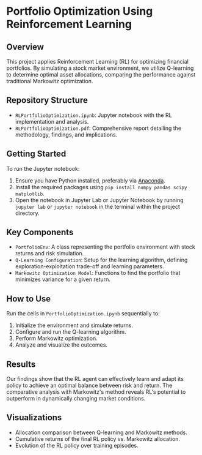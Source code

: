 # Portfolio Optimization Using Reinforcement Learning

## Overview
This project applies Reinforcement Learning (RL) for optimizing financial portfolios. By simulating a stock market environment, we utilize Q-learning to determine optimal asset allocations, comparing the performance against traditional Markowitz optimization.

## Repository Structure
- `RLPortfolioOptimization.ipynb`: Jupyter notebook with the RL implementation and analysis.
- `RLPortfolioOptimization.pdf`: Comprehensive report detailing the methodology, findings, and implications.

## Getting Started
To run the Jupyter notebook:
1. Ensure you have Python installed, preferably via [Anaconda](https://www.anaconda.com/products/individual).
2. Install the required packages using `pip install numpy pandas scipy matplotlib`.
3. Open the notebook in Jupyter Lab or Jupyter Notebook by running `jupyter lab` or `jupyter notebook` in the terminal within the project directory.

## Key Components
- `PortfolioEnv`: A class representing the portfolio environment with stock returns and risk simulation.
- `Q-Learning Configuration`: Setup for the learning algorithm, defining exploration-exploitation trade-off and learning parameters.
- `Markowitz Optimization Model`: Functions to find the portfolio that minimizes variance for a given return.

## How to Use
Run the cells in `PortfolioOptimization.ipynb` sequentially to:
1. Initialize the environment and simulate returns.
2. Configure and run the Q-learning algorithm.
3. Perform Markowitz optimization.
4. Analyze and visualize the outcomes.

## Results
Our findings show that the RL agent can effectively learn and adapt its policy to achieve an optimal balance between risk and return. The comparative analysis with Markowitz's method reveals RL's potential to outperform in dynamically changing market conditions.

## Visualizations
- Allocation comparison between Q-learning and Markowitz methods.
- Cumulative returns of the final RL policy vs. Markowitz allocation.
- Evolution of the RL policy over training episodes.
